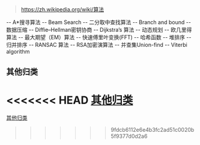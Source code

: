 
> https://zh.wikipedia.org/wiki/算法

-- A*搜寻算法
-- Beam Search
-- 二分取中查找算法
-- Branch and bound
-- 数据压缩
-- Diffie–Hellman密钥协商
-- Dijkstra’s 算法
-- 动态规划
-- 欧几里得算法
-- 最大期望（EM）算法
-- 快速傅里叶变换(FFT)
-- 哈希函数
-- 堆排序
-- 归并排序
-- RANSAC 算法
-- RSA加密演算法
-- 并查集Union-find
-- Viterbi algorithm


## 其他归类

<<<<<<< HEAD
[其他归类](https://github.com/rickgit/rickgit.github.io/blob/master/%E9%97%AE%E9%A2%98%E4%BC%98%E5%8C%96%E4%B8%8E%E6%80%BB%E7%BB%93/Android%20%E5%BC%80%E5%8F%91%E9%81%87%E5%88%B0%E7%9A%84%E7%AE%97%E6%B3%95.md)
=======
[其他归类](https://github.com/rickgit/rickgit.github.io/blob/master/%E9%98%85%E8%AF%BB%E4%BB%A3%E7%A0%81/algorithm/%E8%AE%A1%E7%AE%97%E6%9C%BA%E7%9B%B8%E5%85%B3%E7%AE%97%E6%B3%95.md)
>>>>>>> 9fdcb6112e6e4b3fc2ad51c0020b5f9377d0d2a6
